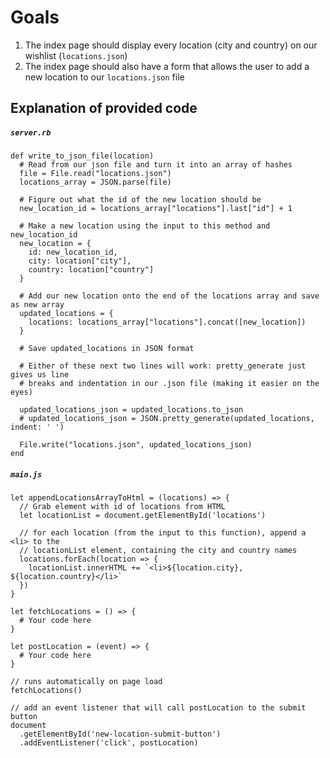 # Goals
1. The index page should display every location (city and country) on our wishlist (`locations.json`)
2. The index page should also have a form that allows the user to add a new location to our `locations.json` file

## Explanation of provided code

##### `server.rb`

    def write_to_json_file(location)
      # Read from our json file and turn it into an array of hashes
      file = File.read("locations.json")
      locations_array = JSON.parse(file)

      # Figure out what the id of the new location should be
      new_location_id = locations_array["locations"].last["id"] + 1

      # Make a new location using the input to this method and new_location_id
      new_location = {
        id: new_location_id,
        city: location["city"],
        country: location["country"]
      }

      # Add our new location onto the end of the locations array and save as new array
      updated_locations = {
        locations: locations_array["locations"].concat([new_location])
      }

      # Save updated_locations in JSON format

      # Either of these next two lines will work: pretty_generate just gives us line
      # breaks and indentation in our .json file (making it easier on the eyes)

      updated_locations_json = updated_locations.to_json
      # updated_locations_json = JSON.pretty_generate(updated_locations, indent: ' ')

      File.write("locations.json", updated_locations_json)
    end

##### `main.js`

    let appendLocationsArrayToHtml = (locations) => {
      // Grab element with id of locations from HTML
      let locationList = document.getElementById('locations')

      // for each location (from the input to this function), append a <li> to the
      // locationList element, containing the city and country names
      locations.forEach(location => {
        locationList.innerHTML += `<li>${location.city}, ${location.country}</li>`
      })
    }

    let fetchLocations = () => {
      # Your code here
    }

    let postLocation = (event) => {
      # Your code here
    }

    // runs automatically on page load
    fetchLocations()

    // add an event listener that will call postLocation to the submit button
    document
      .getElementById('new-location-submit-button')
      .addEventListener('click', postLocation)
